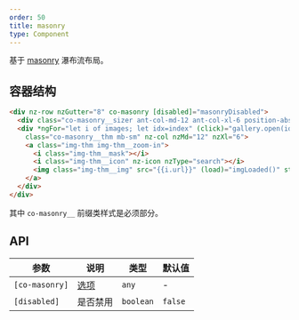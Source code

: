 ```yaml
---
order: 50
title: masonry
type: Component
---
```


基于 [masonry](https://masonry.desandro.com/) 瀑布流布局。

## 容器结构

```html
<div nz-row nzGutter="8" co-masonry [disabled]="masonryDisabled">
  <div class="co-masonry__sizer ant-col-md-12 ant-col-xl-6 position-absolute"></div>
  <div *ngFor="let i of images; let idx=index" (click)="gallery.open(idx)"
    class="co-masonry__thm mb-sm" nz-col nzMd="12" nzXl="6">
    <a class="img-thm img-thm__zoom-in">
      <i class="img-thm__mask"></i>
      <i class="img-thm__icon" nz-icon nzType="search"></i>
      <img class="img-thm__img" src="{{i.url}}" (load)="imgLoaded()" style="min-height: 150px">
    </a>
  </div>
</div>
```

其中 `co-masonry__` 前缀类样式是必须部分。

## API

| 参数         | 说明                                              | 类型      | 默认值  |
|--------------|-------------------------------------------------|-----------|---------|
| `[co-masonry]`  | [选项](https://masonry.desandro.com/options.html) | `any`     | -       |
| `[disabled]` | 是否禁用                                          | `boolean` | `false` |
